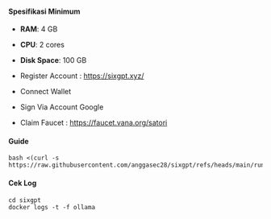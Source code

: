 #### Spesifikasi Minimum
- **RAM**: 4 GB
- **CPU**: 2 cores
- **Disk Space**: 100 GB

- Register Account : https://sixgpt.xyz/
- Connect Wallet
- Sign Via Account Google
- Claim Faucet : https://faucet.vana.org/satori

#### Guide

```
bash <(curl -s https://raw.githubusercontent.com/anggasec28/sixgpt/refs/heads/main/run.sh)
```

#### Cek Log

```
cd sixgpt
docker logs -t -f ollama
```
